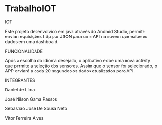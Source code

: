 # TrabalhoIOT

IOT

Este projeto desenvolvido em java através do Android Studio, permite enviar requisições http por JSON para uma API na nuvem que exibe os dados em uma dashboard.

FUNCIONALIDADE

Após a escolha do idioma desejado, o aplicativo exibe uma nova activity que permite a seleção dos sensores.
Assim que o sensor for selecionado, o APP enviará a cada 20 segundos os dados atualizados para API.

INTEGRANTES

Daniel de Lima

José Nilson Gama Passos

Sebastião José De Sousa Neto

Vitor Ferreira Alves
